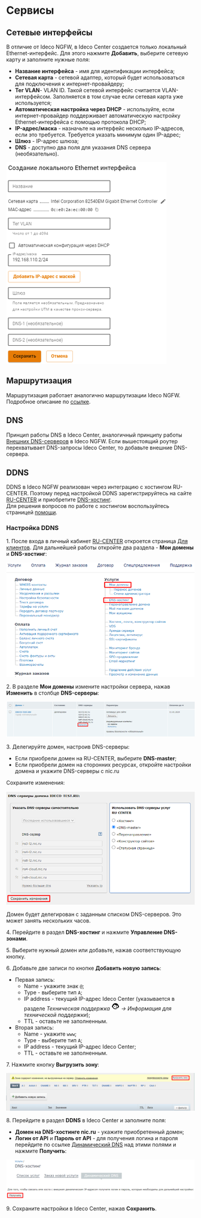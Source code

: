 # Сервисы

## Сетевые интерфейсы

В отличие от Ideco NGFW, в Ideco Center создается только локальный Ethernet-интерфейс. Для этого нажмите **Добавить**, выберите сетевую карту и заполните нужные поля:

* **Название интерфейса** - имя для идентификации интерфейса;
* **Сетевая карта** - сетевой адаптер, который будет использоваться для подключения к интернет-провайдеру;
* **Тег VLAN**- VLAN ID. Такой сетевой интерфейс считается VLAN-интерфейсом. Заполняется в том случае если сетевая карта уже используется;
* **Автоматическая настройка через DHCP** - используйте, если интернет-провайдер поддерживает автоматическую настройку Ethernet-интерфейса с помощью протокола DHCP;
* **IP-адрес/маска** - назначьте на интерфейс несколько IP-адресов, если это требуется. Требуется указать минимум один IP-адрес;
* **Шлюз** - IP-адрес шлюза;
* **DNS** - доступно два поля для указания DNS сервера (необязательно).

![](../../../.gitbook/assets/services.png)

## Маршрутизация

Маршрутизация работает аналогично маршрутизации Ideco NGFW. Подробное описание по [ссылке](../../services/routing.md).

## DNS

Принцип работы DNS в Ideco Center, аналогичный принципу работы [Внешних DNS-серверов](../../services/dns/README.md) в Ideco NGFW. Если вышестоящий роутер перехватывает DNS-запросы Ideco Center, то добавьте внешние DNS-сервера.

## DDNS

DDNS в Ideco NGFW реализован через интеграцию с хостингом RU-CENTER. Поэтому перед настройкой DDNS зарегистрируйтесь на сайте [RU-CENTER](https://www.nic.ru/) и приобретите [DNS-хостинг](https://www.nic.ru/catalog/for-domain-use/dns-hosting/). \
Для решения вопросов по работе с хостингом воспользуйтесь страницей [помощи](https://www.nic.ru/help/).

### Настройка DDNS

1\. После входа в личный кабинет [RU-CENTER](https://www.nic.ru/) откроется страница [Для клиентов](https://www.nic.ru/manager/manager.cgi/). Для дальнейшей работы откройте два раздела - **Мои домены** и **DNS-хостинг**:

![](../../../.gitbook/assets/ddns.png)

2\. В разделе **Мои домены** измените настройки сервера, нажав **Изменить** в столбце **DNS-серверы**:

![](../../../.gitbook/assets/ddns1.png)

3\.  Делегируйте домен, настроив DNS-серверы:
* Если приобрели домен на RU-CENTER, выберите **DNS-master**;
* Если приобрели домен на сторонних ресурсах, откройте настройки домена и укажите DNS-серверы с nic.ru

Сохраните изменения:

![](../../../.gitbook/assets/ddns2.png)

Домен будет делегирован с заданным списком DNS-серверов. Это может занять нескольких часов.

4\. Перейдите в раздел **DNS-хостинг** и нажмите **Управление DNS-зонами**.

5\. Выберите нужный домен или добавьте, нажав соответствующую кнопку.

6\. Добавьте две записи по кнопке **Добавить новую запись**:
* Первая запись:
  * Name - укажите знак `@`;
  * Type - выберите тип `А`;
  * IP address - текущий IP-адрес Ideco Center (указывается в разделе *Техническая поддержка ![](../../../.gitbook/assets/icon-help.png) -> Информация для технической поддержки*);
  * TTL - оставьте не заполненным.
* Вторая запись:
  * Name - укажите `www`;
  * Type - выберите тип `А`;
  * IP address - текущий IP-адрес Ideco Center;
  * TTL - оставьте не заполненным.

7\. Нажмите кнопку **Выгрузить зону**:

![](../../../.gitbook/assets/ddns4.png)

8\. Перейдите в раздел **DDNS** в Ideco Center и заполните поля:
* **Домен на DNS-хостинге nic.ru** - укажите приобретенный домен;
* **Логин от API** и **Пароль от API** - для получения логина и пароля перейдите по ссылке [Динамический DNS](https://www.nic.ru/manager/services.cgi?step=srv.my_dns.dyn) над этими полями и нажмите **Получить**:

![](../../../.gitbook/assets/ddns3.png)

9\. Сохраните настройки в Ideco Center, нажав **Сохранить**.